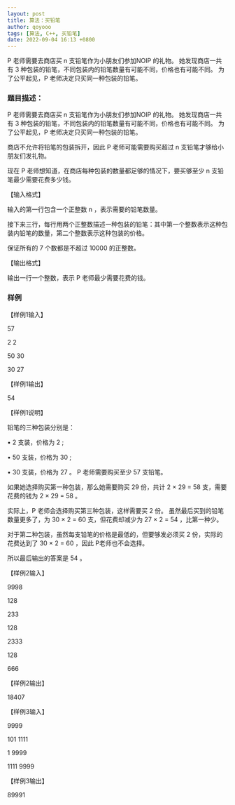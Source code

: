 ```yaml
---
layout: post
title: 算法：买铅笔
author: qoyooo
tags: [算法, C++, 买铅笔]
date: 2022-09-04 16:13 +0800
---
```

P 老师需要去商店买 n 支铅笔作为小朋友们参加NOIP 的礼物。 她发现商店一共有 3 种包装的铅笔，不同包装内的铅笔数量有可能不同，价格也有可能不同。 为了公平起见，P 老师决定只买同一种包装的铅笔。

### 题目描述：

P 老师需要去商店买 n 支铅笔作为小朋友们参加NOIP 的礼物。 她发现商店一共有 3 种包装的铅笔，不同包装内的铅笔数量有可能不同，价格也有可能不同。 为了公平起见，P 老师决定只买同一种包装的铅笔。

商店不允许将铅笔的包装拆开，因此 P 老师可能需要购买超过 n 支铅笔才够给小朋友们发礼物。

现在 P 老师想知道，在商店每种包装的数量都足够的情况下，要买够至少 n 支铅笔最少需要花费多少钱。

【输入格式】

输入的第一行包含一个正整数 n ，表示需要的铅笔数量。

接下来三行，每行用两个正整数描述一种包装的铅笔：其中第一个整数表示这种包装内铅笔的数量，第二个整数表示这种包装的价格。

保证所有的 7 个数都是不超过 10000 的正整数。

【输出格式】

输出一行一个整数，表示 P 老师最少需要花费的钱。


### 样例

【样例1输入】

57

2 2

50 30

30 27

【样例1输出】

54

【样例1说明】

铅笔的三种包装分别是：

•  2 支装，价格为 2 ;

•  50 支装，价格为 30 ;

• 30 支装，价格为 27 。 P 老师需要购买至少 57 支铅笔。

如果她选择购买第一种包装，那么她需要购买 29 份，共计 2 × 29 = 58 支，需要花费的钱为 2 × 29 = 58 。

实际上，P 老师会选择购买第三种包装，这样需要买 2 份。 虽然最后买到的铅笔数量更多了，为 30 × 2 = 60 支，但花费却减少为 27 × 2 = 54 ，比第一种少。

对于第二种包装，虽然每支铅笔的价格是最低的，但要够发必须买 2 份，实际的花费达到了 30 × 2 = 60 ，因此 P老师也不会选择。

所以最后输出的答案是 54 。

【样例2输入】

9998

128

233

128

2333

128

666

【样例2输出】

18407

【样例3输入】

9999

101 1111

1 9999

1111 9999

【样例3输出】

89991
